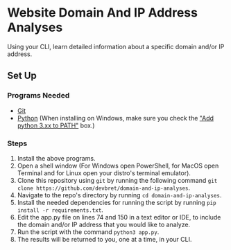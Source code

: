 # Website Domain And IP Address Analyses
Using your CLI, learn detailed information about a specific domain and/or IP address.

## Set Up

### Programs Needed 

- [Git](https://git-scm.com/downloads)
- [Python](https://www.python.org/downloads/) (When installing on Windows, make sure you check the ["Add python 3.xx to PATH"](https://hosting.photobucket.com/images/i/bernhoftbret/python.png) box.)

### Steps

1. Install the above programs.
2. Open a shell window (For Windows open PowerShell, for MacOS open Terminal and for Linux open your distro's terminal emulator).
3. Clone this repository using `git` by running the following command `git clone https://github.com/devbret/domain-and-ip-analyses`.
4. Navigate to the repo's directory by running `cd domain-and-ip-analyses`.
5. Install the needed dependencies for running the script by running `pip install -r requirements.txt`.
6. Edit the app.py file on lines 74 and 150 in a text editor or IDE, to include the domain and/or IP address that you would like to analyze.
7. Run the script with the command `python3 app.py`.
8. The results will be returned to you, one at a time, in your CLI.
